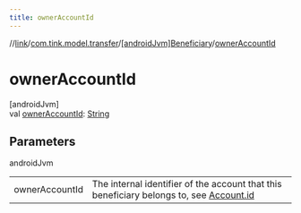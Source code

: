 ```yaml
---
title: ownerAccountId
---
```

//[link](../../../index.html)/[com.tink.model.transfer](../index.html)/[[androidJvm]Beneficiary](index.html)/[ownerAccountId](owner-account-id.html)



# ownerAccountId



[androidJvm]\
val [ownerAccountId](owner-account-id.html): [String](https://kotlinlang.org/api/latest/jvm/stdlib/kotlin/-string/index.html)



## Parameters


androidJvm

| | |
|---|---|
| ownerAccountId | The internal identifier of the account that this beneficiary belongs to, see [Account.id](../../com.tink.model.account/[android-jvm]-account/id.html) |




